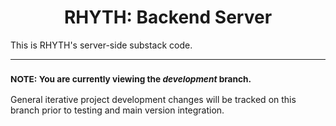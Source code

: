 <h1 align="center">RHYTH: Backend Server</h1>

<p>This is RHYTH's server-side substack code.</p>

---

<h3><small><b>NOTE: </b>You are currently viewing the <i>development</i> branch.</small></h3>

<p>General iterative project development changes will be tracked on this branch prior to testing and main version integration.</p>